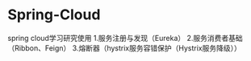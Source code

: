 # Spring-Cloud
spring cloud学习研究使用
1.服务注册与发现（Eureka）
2.服务消费者基础（Ribbon、Feign）
3.熔断器（hystrix服务容错保护（Hystrix服务降级））
